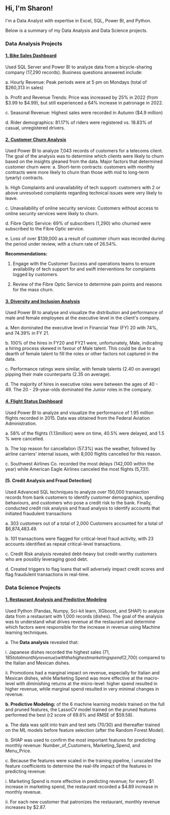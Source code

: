 ## Hi, I'm Sharon!
I'm a Data Analyst with expertise in Excel, SQL, Power BI, and Python. 

Below is a summary of my Data Analysis and Data Science projects.

### Data Analysis Projects
#### [1. Bike Sales Dashboard](https://github.com/Shane360/Portfolio/blob/main/Bike%20Sales%20Dashbord.pbix)
Used SQL Server and Power BI to analyze data from a bicycle-sharing company (17,290 records).
Business questions answered include:

a. Hourly Revenue: Peak periods were at 5 pm on Mondays (total of $260,313 in sales)

b. Profit and Revenue Trends: Price was increased by 25% in 2022 (from $3.99 to $4.99), but still experienced a 64% increase in patronage in 2022.

c. Seasonal Revenue: Highest sales were recorded in Autumn ($4.9 million)

d. Rider demographics: 81.17% of riders were registered vs. 18.83% of casual, unregistered drivers. 


#### [2. Customer Churn Analysis](https://github.com/Shane360/Portfolio/blob/main/Customer_Churn_SO_PwC.pbix)
Used Power BI to analyze 7,043 records of customers for a telecoms client. The goal of the analysis was to determine which clients were likely to churn based on the insights gleaned from the data. 
Major factors that determined customer churn were: 
a. Short-term contracts: customers with monthly contracts were more likely to churn than those with mid to long-term (yearly) contracts.

b. High Complaints and unavailability of tech support: customers with 2 or above unresolved complaints regarding technical issues were very likely to leave.

c. Unavailability of online security services: Customers without access to online security services were likely to churn.

d. Fibre Optic Service: 69% of subscribers (1,290) who churned were subscribed to the Fibre Optic service. 

e. Loss of over $139,000 as a result of customer churn was recorded during the period under review, with a churn rate of 26.54%.

**Recommendations:**
1. Engage with the Customer Success and operations teams to ensure availability of tech support for and swift interventions for complaints logged by customers.
   
2. Review of the Fibre Optic Service to determine pain points and reasons for the mass churn. 


#### [3. Diversity and Inclusion Analysis](https://github.com/Shane360/Portfolio/blob/main/Diversity_Inclusion_Analysis_SO_PwCv2.pbix)
Used Power BI to analyse and visualize the distribution and performance of male and female employees at the  executive level in the client's company. 

a. Men dominated the executive level in Financial Year (FY) 20 with 74%, and 74.39% in FY 21.

b. 100% of the hires in FY20 and  FY21 were, unfortunately, Male, indicating a hiring process skewed in favour of Male talent. This could be due to a dearth of female talent to fill the roles or other factors not captured in the data.  

c. Performance ratings were similar, with female talents (2.40 on average) pipping their male counterparts (2.35 on average).

d. The majority of hires in executive roles were between the ages of 40 - 49. The 20 - 29-year-olds dominated the Junior roles in the company.


#### [4. Flight Status Dashboard](https://github.com/Shane360/Portfolio/blob/main/Flight%20Status%20Dashboard%20-%20Portfolio%20Project%20Sharon.pbix)
Used Power BI to analyze and visualize the performance of 1.95 million flights recorded in 2015. Data was obtained from the Federal Aviation Administration. 

a. 58% of the flights (1.13million) were on time, 40.5% were delayed, and 1.5 % were cancelled. 

b. The top reason for cancellation (57.3%) was the weather, followed by airline carriers' internal issues, with 8,000 flights cancelled for this reason. 

c. Southwest Airlines Co. recorded the most delays (142,000 within the year) while American Eagle Airlines canceled the most flights (5,731).

#### [5. Credit Analysis and Fraud Detection]
Used Advanced SQL techniques to analyze over 150,000 transaction records from bank customers to identify customer demographics, spending behaviours, and customers who pose a credit risk to the bank. Finally, conducted credit risk analysis and fraud analysis to identify accounts that initiated fraudulent transactions  

a. 303 customers out of a total of 2,000 Customers accounted for a total of $6,874,483.49.

b. 101 transactions were flagged for critical-level fraud activity, with 23 accounts identified as repeat critical-level transactions.

c. Credit Risk analysis revealed debt-heavy but credit-worthy customers who are possibly leveraging good debt.

d. Created triggers to flag loans that will adversely impact credit scores and flag fraudulent transactions in real-time.
 



### Data Science Projects
#### [1. Restaurant Analysis and Predictive Modeling](https://github.com/Shane360/Portfolio/blob/main/Restaurant%20Data%20Analysis%20and%20Predictive%20Modelling%20Project%20(ML).ipynb)
Used Python (Pandas, Numpy, Sci-kit learn, XGboost, and SHAP) to analyze data from a restaurant with 1,000 records (dishes). The goal of the analysis was to understand what drives revenue at the restaurant and determine which factors were responsible for the increase in revenue using Machine learning techniques. 

a. The **Data analysis** revealed that:

i. Japanese dishes recorded the highest sales ($71,185 total monthly revenue) with the highest marketing spend ($2,700) compared to the Italian and Mexican dishes. 

ii. Promotions had a marginal impact on revenue, especially for Italian and Mexican dishes, while Marketing Spend was more effective at the macro-level with diminishing returns at the micro-level: higher spend resulted in higher revenue, while marginal spend resulted in very minimal changes in revenue.

**b. Predictive Modeling:** of the 6 machine learning models trained on the full and pruned features, the LassoCV model trained on the pruned features performed the best (r2 score of 69.8% and RMSE of $59.58).

a. The data was split into train and test sets (70/30) and thereafter trained on the ML models before feature selection (after the Random Forest Model). 

b. SHAP was used to confirm the most important features for predicting monthly revenue: Number_of_Customers, Marketing_Spend, and Menu_Price. 

c. Because the features were scaled in the training pipeline, I unscaled the feature coefficients to determine the real-life impact of the features in predicting revenue:

i. Marketing Spend is more effective in predicting revenue; for every $1 increase in marketing spend, the restaurant recorded a $4.89 increase in monthly revenue. 

ii. For each new customer that patronizes the restaurant, monthly revenue increases by $2.87.

